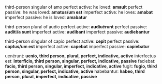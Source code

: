 third-person singular of amo
perfect active: he loved: **amauit**
perfect passive: he was loved: **amatus/um est** 
imperfect active: he loves: **amabat**
imperfect passive: he is loved: **amabatur**

third-person plural of audio
perfect active: **audiuērunt**
perfect passive: **auditi/a sunt**
imperfect active: **audibant**
imperfect passive: **audiebantur**

third-person singular of capio
perfect active: **cepit**
perfect passive: **captus/um est**
imperfect active: **capebat**
imperfect passive: **capiebatur**

uenērunt: **uenio, third person, plural, perfect, indicative, active**
interfectus est: **interficio, third person, singular, perfect, indicative, passive**
faciebat: **facio, third person, singular, imperfect, indicative, active**
fugit: **fugio, third person, singular, perfect, indicative, active**
habebantur: **habeo, third person, plural, imperfect, indicative, passive**
